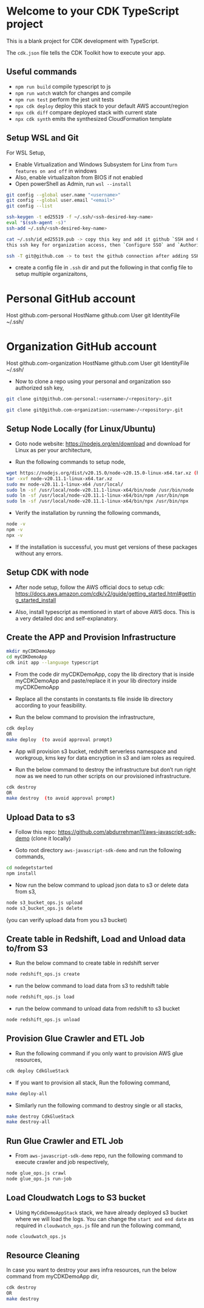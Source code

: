 # Welcome to your CDK TypeScript project

This is a blank project for CDK development with TypeScript.

The `cdk.json` file tells the CDK Toolkit how to execute your app.

## Useful commands

* `npm run build`   compile typescript to js
* `npm run watch`   watch for changes and compile
* `npm run test`    perform the jest unit tests
* `npx cdk deploy`  deploy this stack to your default AWS account/region
* `npx cdk diff`    compare deployed stack with current state
* `npx cdk synth`   emits the synthesized CloudFormation template


## Setup WSL and Git

For WSL Setup,

- Enable Virtualization and Windows Subsystem for Linx from `Turn features on and off` in windows 
- Also, enable virtualizaiton from BIOS if not enabled
- Open powerShell as Admin, run `wsl --install`

```bash
git config --global user.name "<username>"
git config --global user.email "<email>"
git config --list

ssh-keygen -t ed25519 -f ~/.ssh/<ssh-desired-key-name>
eval "$(ssh-agent -s)"
ssh-add ~/.ssh/<ssh-desired-key-name>

cat ~/.ssh/id_ed25519.pub -> copy this key and add it github `SSH and GPG Keys` section. If you are adding 
this ssh key for organization access, then `Configure SSO` and `Authorize` your organization.

ssh -T git@github.com -> to test the github connection after adding SSH key.
```

- create a config file in `.ssh` dir and put the following in that config file to setup multiple organizaitons,

# Personal GitHub account
Host github.com-personal
    HostName github.com
    User git
    IdentityFile ~/.ssh/<personal-ssh-key>

# Organization GitHub account
Host github.com-organization
    HostName github.com
    User git
    IdentityFile ~/.ssh/<organization-sso-authorized-ssh-key>

- Now to clone a repo using your personal and organization sso authorized ssh key,

```bash
git clone git@github.com-personal:<username>/<repository>.git

git clone git@github.com-organization:<username>/<repository>.git
```

## Setup Node Locally (for Linux/Ubuntu)

- Goto node website: https://nodejs.org/en/download and download for Linux as per your architecture,

- Run the following commands to setup node,

```bash
wget https://nodejs.org/dist/v20.15.0/node-v20.15.0-linux-x64.tar.xz (https://nodejs.org/en/download/prebuilt-binaries), Choose Linux and x64
tar -xvf node-v20.11.1-linux-x64.tar.xz
sudo mv node-v20.11.1-linux-x64 /usr/local/
sudo ln -sf /usr/local/node-v20.11.1-linux-x64/bin/node /usr/bin/node
sudo ln -sf /usr/local/node-v20.11.1-linux-x64/bin/npm /usr/bin/npm
sudo ln -sf /usr/local/node-v20.11.1-linux-x64/bin/npx /usr/bin/npx
```

- Verify the installation by running the following commands,

```bash
node -v
npm -v
npx -v
```

- If the installation is successful, you must get versions of these packages without any errors.

## Setup CDK with node

- After node setup, follow the AWS official docs to setup cdk: https://docs.aws.amazon.com/cdk/v2/guide/getting_started.html#getting_started_install 


- Also, install typescript as mentioned in start of above AWS docs. This is a very detailed doc and self-explanatory.


## Create the APP and Provision Infrastructure

```bash
mkdir myCDKDemoApp
cd myCDKDemoApp
cdk init app --language typescript
```

- From the code dir myCDKDemoApp, copy the lib directory that is inside myCDKDemoApp and paste/replace it in your lib directory inside myCDKDemoApp

- Replace all the constants in constants.ts file inside lib directory according to your feasibility.

- Run the below command to provision the infrastructure,

```bash
cdk deploy
OR
make deploy  (to avoid approval prompt)
```

- App will provision s3 bucket, redshift serverless namespace and workgroup, kms key for data encryption in s3 and iam roles as required.

- Run the below command to destroy the infrastructure but don’t run right now as we need to run other scripts on our provisioned infrastructure. 

```bash
cdk destroy
OR
make destroy  (to avoid approval prompt)
```

## Upload Data to s3

- Follow this repo: https://github.com/abdurrehman11/aws-javascript-sdk-demo (clone it locally)

- Goto root directory `aws-javascript-sdk-demo` and run the following commands,

```bash
cd nodegetstarted
npm install
```

- Now run the below command to upload json data to s3 or delete data from s3,

```bash
node s3_bucket_ops.js upload
node s3_bucket_ops.js delete
```

(you can verify upload data from you s3 bucket)


## Create table in Redshift, Load and Unload data to/from S3

- Run the below command to create table in redshift server

```bash
node redshift_ops.js create
```

- run the below command to load data from s3 to redshift table

```bash
node redshift_ops.js load
```

- run the below command to unload data from redshift to s3 bucket
```bash
node redshift_ops.js unload
```

## Provision Glue Crawler and ETL Job
- Run the following command if you only want to provision AWS glue resources,

```bash
cdk deploy CdkGlueStack
```

- If you want to provision all stack, Run the following command,

```bash
make deploy-all
```

- Similarly run the following command to destroy single or all stacks,
```bash
make destroy CdkGlueStack
make destroy-all
```

## Run Glue Crawler and ETL Job
- From `aws-javascript-sdk-demo` repo, run the following command to execute crawler and job respectively,

```bash
node glue_ops.js crawl
node glue_ops.js run-job
```

## Load Cloudwatch Logs to S3 bucket
- Using `MyCdkDemoAppStack` stack, we have already deployed s3 bucket where we will load the logs. You can change the `start and end date` as required in `cloudwatch_ops.js` file and run the following command,

```bash
node cloudwatch_ops.js
```
  
## Resource Cleaning

In case you want to destroy your aws infra resources, run the below command from myCDKDemoApp dir, 

```bash
cdk destroy
OR
make destroy
```

